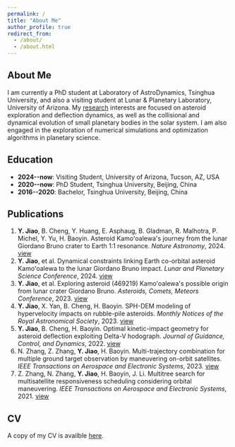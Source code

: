 ```yaml
---
permalink: /
title: "About Me"
author_profile: true
redirect_from: 
  - /about/
  - /about.html
---
```


## About Me

I am currently a PhD student at Laboratory of AstroDynamics, Tsinghua University, and also a visiting student at Lunar & Planetary Laboratory, University of Arizona. My [research](https://jiaoyf-thu.github.io/research/) interests are focused on asteroid exploration and deflection dynamics, as well as the collisional and dynamical evolution of small planetary bodies in the solar system. I am also engaged in the exploration of numerical simulations and optimization algorithms in planetary science.

## Education

+ **2024--now**: Visiting Student, University of Arizona, Tucson, AZ, USA
+ **2020--now**: PhD Student, Tsinghua University, Beijing, China
+ **2016--2020**: Bachelor, Tsinghua University, Beijing, China

## Publications
1. **Y. Jiao**, B. Cheng, Y. Huang, E. Asphaug, B. Gladman, R. Malhotra, P. Michel, Y. Yu, H. Baoyin. Asteroid Kamoʻoalewa's journey from the lunar Giordano Bruno crater to Earth 1:1 resonance. *Nature Astronomy*, 2024. <a href="https://www.nature.com/articles/s41550-024-02258-z" target="_blank">view</a>
2. **Y. Jiao**, et al. Dynamical constraints linking Earth co-orbital asteroid Kamoʻoalewa to the lunar Giordano Bruno impact. *Lunar and Planetary Science Conference*, 2024. <a href="https://www.hou.usra.edu/meetings/lpsc2024/pdf/1973.pdf" target="_blank">view</a>
3. **Y. Jiao**, et al. Exploring asteroid (469219) Kamoʻoalewa's possible origin from lunar crater Giordano Bruno. *Asteroids, Comets, Meteors Conference*, 2023. <a href="https://www.hou.usra.edu/meetings/acm2023/pdf/2195.pdf" target="_blank">view</a>
4. **Y. Jiao**, X. Yan, B. Cheng, H. Baoyin. SPH-DEM modeling of hypervelocity impacts on rubble-pile asteroids. *Monthly Notices of the Royal Astronomical Society*, 2023. <a href="https://doi.org/10.1093/mnras/stad3888" target="_blank">view</a>
5. **Y. Jiao**, B. Cheng, H. Baoyin. Optimal kinetic-impact geometry for asteroid deflection exploiting Delta-V hodograph. *Journal of Guidance, Control, and Dynamics*, 2022. <a href="https://arc.aiaa.org/doi/10.2514/1.G006876" target="_blank">view</a>
6. N. Zhang, Z. Zhang, **Y. Jiao**, H. Baoyin. Multi-trajectory combination for multiple ground target observation by maneuvering on-orbit satellites. *IEEE Transactions on Aerospace and Electronic Systems*, 2023. <a href="https://doi.org/10.1109/TAES.2023.3303409" target="_blank">view</a>
7. Z. Zhang, N. Zhang, **Y. Jiao**, H. Baoyin, J. Li. Multitree search for multisatellite responsiveness scheduling considering orbital maneuvering. *IEEE Transactions on Aerospace and Electronic Systems*, 2021. <a href="https://doi.org/10.1109/TAES.2021.3129723" target="_blank">view</a>

## CV
A copy of my CV is availble <a href="https://jiaoyf-thu.github.io/files/Resume.pdf" target="_blank">here</a>.

